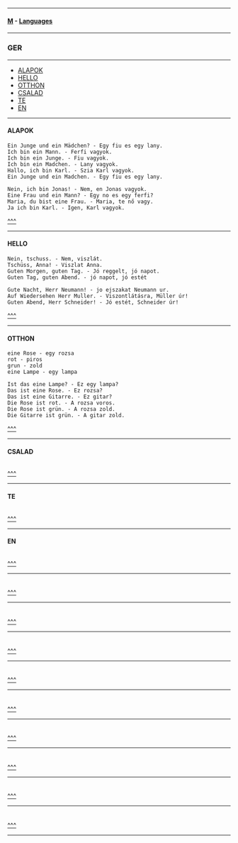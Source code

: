 
---

#### [M](https://github.com/ttltrk/TTT/blob/master/menu.md) - [Languages](https://github.com/ttltrk/TTT/blob/master/LAN/LAN.md)

---

### GER

---

- [ALAPOK](#ALAPOK)
- [HELLO](#HELLO)
- [OTTHON](#OTTHON)
- [CSALAD](#CSALAD)
- [TE](#TE)
- [EN](#EN)

---

#### ALAPOK

```
Ein Junge und ein Mädchen? - Egy fiu es egy lany.
Ich bin ein Mann. - Ferfi vagyok.
Ich bin ein Junge. - Fiu vagyok.
Ich bin ein Madchen. - Lany vagyok.
Hallo, ich bin Karl. - Szia Karl vagyok.
Ein Junge und ein Madchen. - Egy fiu es egy lany.
```

```
Nein, ich bin Jonas! - Nem, en Jonas vagyok.
Eine Frau und ein Mann? - Egy no es egy ferfi?
Maria, du bist eine Frau. - Maria, te nő vagy.
Ja ich bin Karl. - Igen, Karl vagyok.
```

[^^^](#GER)

---

#### HELLO

```
Nein, tschuss. - Nem, viszlát.
Tschüss, Anna! - Viszlat Anna.
Guten Morgen, guten Tag. - Jó reggelt, jó napot.
Guten Tag, guten Abend. - jó napot, jó estét
```

```
Gute Nacht, Herr Neumann! - jo ejszakat Neumann ur.
Auf Wiedersehen Herr Muller. - Viszontlátásra, Müller úr!
Guten Abend, Herr Schneider! - Jó estét, Schneider úr!
```

[^^^](#GER)

---

#### OTTHON

```
eine Rose - egy rozsa
rot - piros
grun - zold
eine Lampe - egy lampa

Ist das eine Lampe? - Ez egy lampa?
Das ist eine Rose. - Ez rozsa?
Das ist eine Gitarre. - Ez gitar?
Die Rose ist rot. - A rozsa voros.
Die Rose ist grün. - A rozsa zold.
Die Gitarre ist grün. - A gitar zold.
```

[^^^](#GER)

---

#### CSALAD

```

```

[^^^](#GER)

---

#### TE

```

```

[^^^](#GER)

---

#### EN 

```

```

[^^^](#GER)

---

####

```

```

[^^^](#GER)

---

####

```

```

[^^^](#GER)

---

####

```

```

[^^^](#GER)

---

####

```

```

[^^^](#GER)

---

####

```

```

[^^^](#GER)

---

####

```

```

[^^^](#GER)

---

####

```

```

[^^^](#GER)

---

####

```

```

[^^^](#GER)

---

####

```

```

[^^^](#GER)

---

